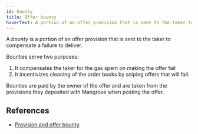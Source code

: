 ```yaml
---
id: bounty
title: Offer bounty
hoverText: A portion of an offer provision that is sent to the taker to compensate a failure to deliver.
---
```


A _bounty_ is a portion of an offer provision that is sent to the taker to compensate a failure to deliver.

Bounties serve two purposes:
1. It compensates the taker for the gas spent on making the offer fail
2. It incentivizes cleaning of the order books by sniping offers that will fail.

Bounties are paid by the owner of the offer and are taken from the provisions they deposited with Mangrove when posting the offer.

## References
* [Provision and offer bounty](../contracts/technical-references/taking-and-making-offers/reactive-offer/offer-provision.md#provision-and-offer-bounty).